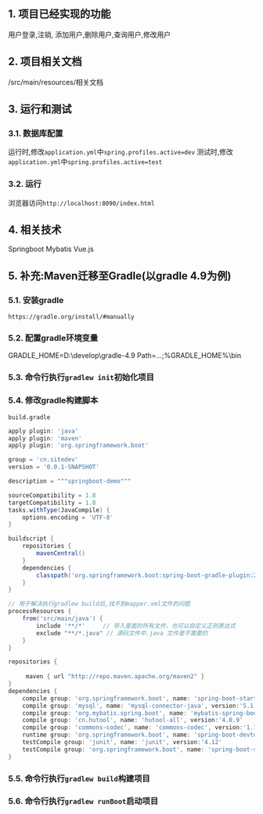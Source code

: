 ## 1. 项目已经实现的功能
用户登录,注销, 添加用户,删除用户,查询用户,修改用户

## 2. 项目相关文档
/src/main/resources/相关文档

## 3. 运行和测试
### 3.1. 数据库配置
运行时,修改`application.yml`中`spring.profiles.active=dev`
测试时,修改`application.yml`中`spring.profiles.active=test`

### 3.2. 运行

浏览器访问`http://localhost:8090/index.html`


## 4. 相关技术

Springboot
Mybatis
Vue.js


## 5. 补充:Maven迁移至Gradle(以gradle 4.9为例)

### 5.1. 安装gradle

`https://gradle.org/install/#manually`

### 5.2. 配置gradle环境变量

GRADLE_HOME=D:\develop\gradle-4.9
Path=...;%GRADLE_HOME%\bin

### 5.3. 命令行执行`gradlew init`初始化项目


### 5.4. 修改gradle构建脚本

`build.gradle`

```gradle
apply plugin: 'java'
apply plugin: 'maven'
apply plugin: 'org.springframework.boot'

group = 'cn.sitedev'
version = '0.0.1-SNAPSHOT'

description = """springboot-demo"""

sourceCompatibility = 1.8
targetCompatibility = 1.8
tasks.withType(JavaCompile) {
	options.encoding = 'UTF-8'
}

buildscript {
    repositories {
 		mavenCentral()
    }
	dependencies {
	    classpath('org.springframework.boot:spring-boot-gradle-plugin:2.0.1.RELEASE')
	}
}

// 用于解决执行gradlew build后,找不到mapper.xml文件的问题
processResources {
    from('src/main/java') {
        include '**/*'     // 导入里面的所有文件，也可以自定义正则表达式
        exclude "**/*.java" // 源码文件中.java 文件是不需要的
    }
}

repositories {
        
     maven { url "http://repo.maven.apache.org/maven2" }
}
dependencies {
    compile group: 'org.springframework.boot', name: 'spring-boot-starter-web', version:'2.0.1.RELEASE'
    compile group: 'mysql', name: 'mysql-connector-java', version:'5.1.46'
    compile group: 'org.mybatis.spring.boot', name: 'mybatis-spring-boot-starter', version:'1.3.2'
    compile group: 'cn.hutool', name: 'hutool-all', version:'4.0.9'
    compile group: 'commons-codec', name: 'commons-codec', version:'1.11'
    runtime group: 'org.springframework.boot', name: 'spring-boot-devtools', version:'2.0.1.RELEASE'
    testCompile group: 'junit', name: 'junit', version:'4.12'
    testCompile group: 'org.springframework.boot', name: 'spring-boot-starter-test', version:'2.0.1.RELEASE'
}
```

### 5.5. 命令行执行`gradlew build`构建项目

### 5.6. 命令行执行`gradlew runBoot`启动项目
